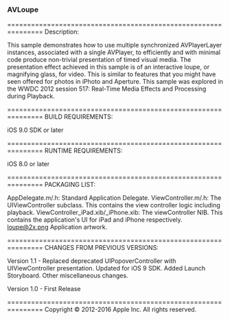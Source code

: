 ### AVLoupe ###

===============================================================
Description:

This sample demonstrates how to use multiple synchronized AVPlayerLayer instances, associated with a single AVPlayer, to efficiently and with minimal code produce non-trivial presentation of timed visual media. The presentation effect achieved in this sample is of an interactive loupe, or magnifying glass, for video. This is similar to features that you might have seen offered for photos in iPhoto and Aperture. This sample was explored in the WWDC 2012 session 517: Real-Time Media Effects and Processing during Playback.

===============================================================
BUILD REQUIREMENTS:

iOS 9.0 SDK or later

===============================================================
RUNTIME REQUIREMENTS:

iOS 8.0 or later

===============================================================
PACKAGING LIST:

AppDelegate.m/.h:
 Standard Application Delegate.
ViewController.m/.h:
 The UIViewController subclass. This contains the view controller logic including 
playback.
ViewController_iPad.xib/_iPhone.xib:
 The viewController NIB. This contains the application's UI for iPad and iPhone 
respectively.
loupe@2x.png
 Application artwork.

===============================================================
CHANGES FROM PREVIOUS VERSIONS:

Version 1.1 - Replaced deprecated UIPopoverController with UIViewController presentation. Updated for iOS 9 SDK. Added Launch Storyboard. Other miscellaneous changes.

Version 1.0 - First Release

===============================================================
Copyright © 2012-2016 Apple Inc. All rights reserved.
